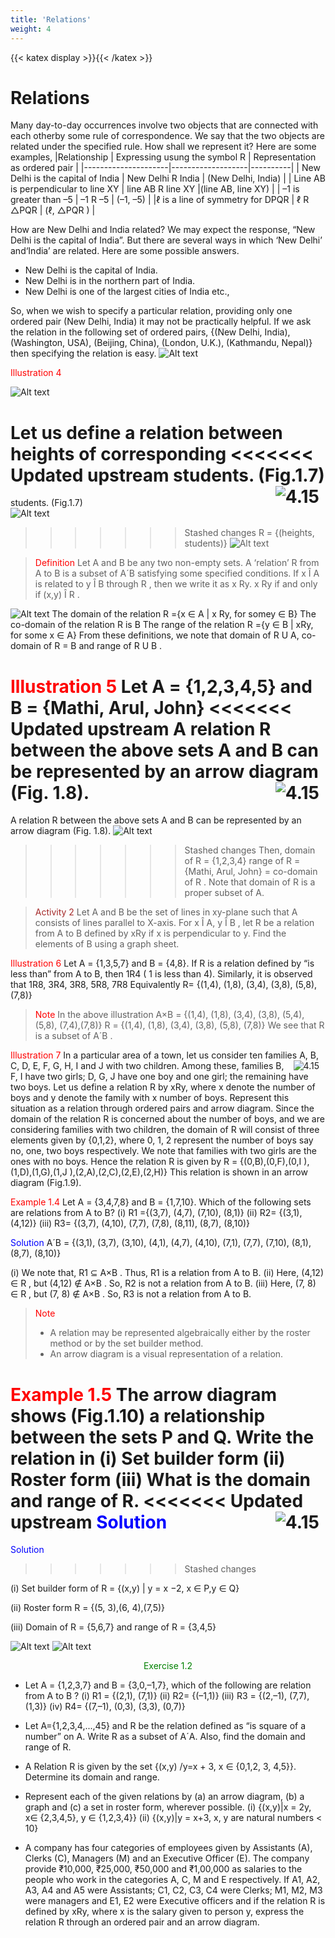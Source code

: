 ```yaml
---
title: 'Relations'
weight: 4
---
```

{{< katex display >}}{{< /katex >}}

# Relations
Many day-to-day occurrences involve two objects that are connected with each otherby some rule of correspondence. We say that the two objects are related under the specified rule. How shall we represent it? Here are some examples,
|Relationship         | Expressing usung the symbol R       | Representation as ordered pair |
|---------------------|-------------------|----------|
| New Delhi is the capital of India       | New Delhi R India      | (New Delhi, India) |
| Line AB is perpendicular to line XY        | line AB R line XY      |(line AB, line XY) |
| –1 is greater than –5       | –1 R –5      | (–1, –5) |
|ℓ is a line of symmetry for DPQR | ℓ R △PQR    | (ℓ, △PQR )  |

How are New Delhi and India related? We may expect the response, “New Delhi is the capital of India”. But there are several ways in which ‘New Delhi’ and‘India’ are related. Here are some possible answers.

* New Delhi is the capital of India.
* New Delhi is in the northern part of India.
* New Delhi is one of the largest cities of India etc.,

So, when we wish to specify a particular relation, providing only one ordered pair (New Delhi, India) it may not be practically helpful. If we ask the relation in the following
set of ordered pairs,
{(New Delhi, India), (Washington, USA), (Beijing, China), (London, U.K.), (Kathmandu, Nepal)} then specifying the relation is easy.
![Alt text](image-2.png) 

<span style="color:red;">Illustration 4</span>

![Alt text](image-3.png)

Let us define a relation between heights of corresponding
<<<<<<< Updated upstream
students. (Fig.1.7) <img src="image1_7.png" alt="4.15" style="float:right; margin-right:10px;"/>
=======
students. (Fig.1.7)     
 ![Alt text](image1.7.png)
>>>>>>> Stashed changes
R = {(heights, students)}
![Alt text](image-4.png)


> <span style="color:red;">Definition</span>
> Let A and B be any two non-empty sets. A ‘relation’ R from A to B is a subset of
A´B satisfying some specified conditions. If x Î A is related to y Î B through R , then
we write it as x Ry. x Ry if and only if (x,y) Î R .


 ![Alt text](qr3.png)
The domain of the relation R ={x ∈ A | x Ry, for somey ∈ B}
The co-domain of the relation R is B
The range of the relation R ={y ∈ B | xRy, for some x ∈ A}
From these definitions, we note that domain of R U A, co-domain
of R = B and range of R U B .

> 
<span style="color:red;">Illustration 5</span>
Let A = {1,2,3,4,5} and B = {Mathi, Arul, John} 
<<<<<<< Updated upstream
A relation R between the above sets A and B can be represented by an arrow diagram (Fig. 1.8).  <img src="image1_8.png" alt="4.15" style="float:right; margin-right:10px;"/>
=======
A relation R between the above sets A and B can be represented by an arrow diagram (Fig. 1.8). 
 ![Alt text](image1.8.png)
>>>>>>> Stashed changes
Then, domain of R = {1,2,3,4} range of R = {Mathi, Arul, John} = co-domain of R . 
Note that domain of R is a proper subset of A.



> <span style="color:brown;">Activity 2</span>
> Let A and B be the set of lines in xy-plane such that A consists of lines parallel to
X-axis. For x Î A, y Î B , let R be a relation from A to B defined by xRy if x is perpendicular to y. Find the elements of B using a graph sheet.


<span style="color:red;">Illustration 6</span>
Let A = {1,3,5,7} and B = {4,8}. If R is a relation defined by “is less than” from
A to B, then 1R4 ( 1 is less than 4). Similarly, it is observed that 1R8, 3R4, 3R8,
5R8, 7R8
Equivalently R= {(1,4), (1,8), (3,4), (3,8), (5,8), (7,8)}

> <span style="color:red;">Note</span>
> In the above illustration A×B = {(1,4), (1,8), (3,4), (3,8), (5,4), (5,8), (7,4),(7,8)}
R = {(1,4), (1,8), (3,4), (3,8), (5,8), (7,8)} We see that R is a subset of A´B .

<span style="color:red;">Illustration 7</span>
In a particular area of a town, let us consider ten families<img src="image1_9.png" alt="4.15" style="float:right; margin-right:10px;"/>
A, B, C, D, E, F, G, H, I and J with two children. Among 
these, families B, F, I have two girls; D, G, J have one boy and
one girl; the remaining have two boys. Let us define a relation
R by xRy, where x denote the number of boys and y denote
the family with x number of boys. Represent this situation as
a relation through ordered pairs and arrow diagram.
Since the domain of the relation R is concerned about
the number of boys, and we are considering families with two
children, the domain of R will consist of three elements given by {0,1,2}, where 0, 1, 2
represent the number of boys say no, one, two boys respectively. We note that families
with two girls are the ones with no boys. Hence the relation R is given by
R = {(0,B),(0,F),(0,I ),(1,D),(1,G),(1,J ),(2,A),(2,C),(2,E),(2,H)}
This relation is shown in an arrow diagram (Fig.1.9).

<span style="color:red;">Example 1.4 </span> Let A = {3,4,7,8} and B = {1,7,10}. Which of the following sets are relations
from A to B?
(i) R1 ={(3,7), (4,7), (7,10), (8,1)} (ii) R2= {(3,1), (4,12)}
(iii) R3= {(3,7), (4,10), (7,7), (7,8), (8,11), (8,7), (8,10)}

<span style="color:blue;">Solution </span> A´B = {(3,1), (3,7), (3,10), (4,1), (4,7), (4,10), (7,1), (7,7), (7,10), (8,1), (8,7), (8,10)}

(i) We note that, R1 ⊆ A×B . Thus, R1 is a relation from A to B.
(ii) Here, (4,12) ∈ R , but (4,12)  ∉ A×B . So, R2 is not a relation from A to B.
(iii) Here, (7, 8) ∈ R , but (7, 8) ∉ A×B . So, R3 is not a relation from A to B.

> <span style="color:red;">Note</span>
>* A relation may be represented algebraically either by the roster method or by the set builder method.
> * An arrow diagram is a visual representation of a relation.


<span style="color:red;">Example 1.5 </span> The arrow diagram shows (Fig.1.10) a relationship between the sets P and Q. Write the relation in (i) Set builder form (ii) Roster form (iii) What is the domain and range of R. 
<<<<<<< Updated upstream
<span style="color:blue;">Solution </span> <img src="image1_9.png" alt="4.15" style="float:right; margin-right:10px;"/>
=======
<span style="color:blue;">Solution </span> 
>>>>>>> Stashed changes

(i) Set builder form of R = {(x,y) | y = x −2, x ∈  P,y ∈ Q}

(ii) Roster form R = {(5, 3),(6, 4),(7,5)}

(iii) Domain of R = {5,6,7} and range of R = {3,4,5}


![Alt text](image-5.png)         ![Alt text](image-6.png)

<center><span style="color:Green;">Exercise 1.2</span></center>

* Let A = {1,2,3,7} and B = {3,0,–1,7}, which of the following are relation from A to B ?
(i) R1 = {(2,1), (7,1)} (ii) R2= {(–1,1)}
(iii) R3 = {(2,–1), (7,7), (1,3)} (iv) R4= {(7,–1), (0,3), (3,3), (0,7)}

* Let A={1,2,3,4,...,45} and R be the relation defined as “is square of a number” on A.
Write R as a subset of A´A. Also, find the domain and range of R.

* A Relation R is given by the set {(x,y) /y=x + 3, x ∈  {0,1,2, 3, 4,5}}. Determine its domain and range.

* Represent each of the given relations by (a) an arrow diagram, (b) a graph and (c) a set
in roster form, wherever possible.
(i) {(x,y)|x = 2y, x∈  {2,3,4,5}, y ∈  {1,2,3,4}}
(ii) {(x,y)|y = x+3, x, y are natural numbers < 10}
* A company has four categories of employees given by Assistants (A), Clerks (C), Managers (M) and an Executive Officer (E). The company provide ₹10,000, ₹25,000, ₹50,000 and ₹1,00,000 as salaries to the people who work in the categories A, C, M and E respectively. If A1, A2, A3, A4 and A5 were Assistants; C1, C2, C3, C4 were Clerks; M1, M2, M3 were managers and E1, E2 were Executive officers and if the relation R is defined by xRy, where x is the salary given to person y, express the relation R through an ordered pair and an arrow diagram.











